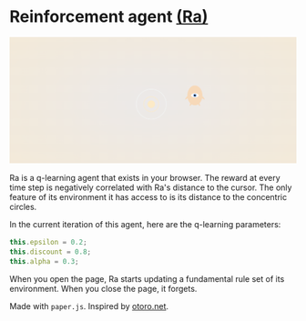 # Reinforcement agent [(Ra)](https://ra.rlitb.ml)

![image](image.png)

Ra is a q-learning agent that exists in your browser. The reward at every time
step is negatively correlated with Ra's distance to the cursor. The only feature
of its environment it has access to is its distance to the concentric circles.

In the current iteration of this agent, here are the q-learning parameters:

```javascript
this.epsilon = 0.2;
this.discount = 0.8;
this.alpha = 0.3;
```

When you open the page, Ra starts updating a fundamental rule set of its
environment. When you close the page, it forgets.

Made with `paper.js`.
Inspired by [otoro.net](https://otoro.net/).
